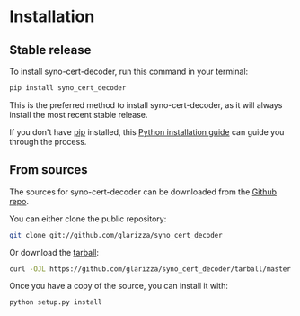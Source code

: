 # Installation

## Stable release

To install syno-cert-decoder, run this command in your terminal:

```sh
pip install syno_cert_decoder
```

This is the preferred method to install syno-cert-decoder, as it will always install the most recent stable release.

If you don't have [pip] installed, this [Python installation guide][guide] can guide
you through the process.

## From sources

The sources for syno-cert-decoder can be downloaded from the [Github repo][repo].

You can either clone the public repository:

```sh
git clone git://github.com/glarizza/syno_cert_decoder
```

Or download the [tarball]:

```sh
curl -OJL https://github.com/glarizza/syno_cert_decoder/tarball/master
```

Once you have a copy of the source, you can install it with:

```sh
python setup.py install
```

[pip]: https://pip.pypa.io
[guide]: http://docs.python-guide.org/en/latest/starting/installation/
[repo]: https://github.com/glarizza/syno_cert_decoder
[tarball]: https://github.com/glarizza/syno_cert_decoder/tarball/master
